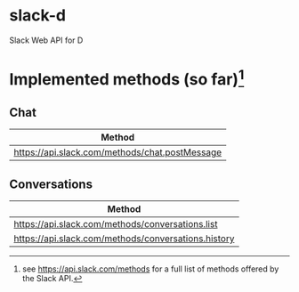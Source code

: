 # slack-d

Slack Web API for D

# Implemented methods (so far)[^1]

## Chat

| Method                                         |
| ---------------------------------------------- |
| https://api.slack.com/methods/chat.postMessage |

## Conversations

| Method                                                   |
| -------------------------------------------------------- |
| https://api.slack.com/methods/conversations.list         |
| https://api.slack.com/methods/conversations.history      |

[^1]: see https://api.slack.com/methods for a full list of methods offered by the Slack API.
